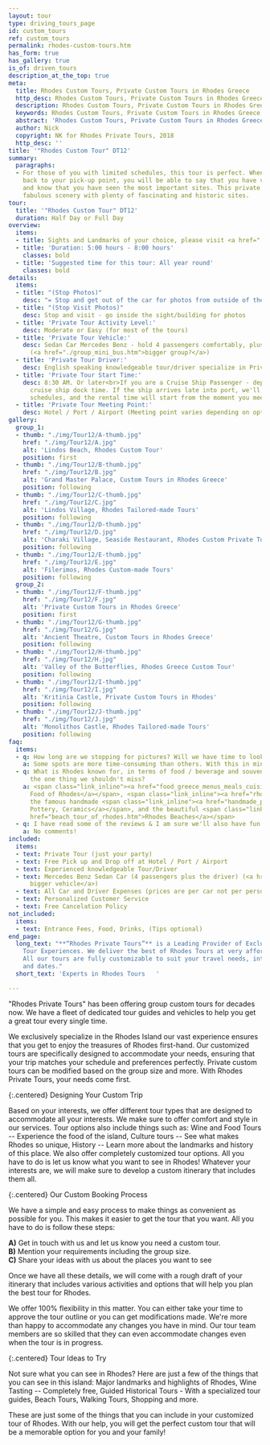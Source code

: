 ```yaml
---
layout: tour
type: driving_tours_page
id: custom_tours
ref: custom_tours
permalink: rhodes-custom-tours.htm
has_form: true
has_gallery: true
is_of: driven_tours
description_at_the_top: true
meta:
  title: Rhodes Custom Tours, Private Custom Tours in Rhodes Greece
  http_desc: Rhodes Custom Tours, Private Custom Tours in Rhodes Greece, Rhodes Custom-made Tours, Tailored-made Tours in Rhodes
  description: Rhodes Custom Tours, Private Custom Tours in Rhodes Greece, Rhodes Custom-made Tours, Tailored-made Tours in Rhodes
  keywords: Rhodes Custom Tours, Private Custom Tours in Rhodes Greece, Rhodes Custom-made Tours, Tailored-made Tours in Rhodes
  abstract: 'Rhodes Custom Tours, Private Custom Tours in Rhodes Greece'
  author: Nick
  copyright: NK for Rhodes Private Tours, 2018
  http_desc: ''
title: '"Rhodes Custom Tour" DT12'
summary:
  paragraphs:
  - For those of you with limited schedules, this tour is perfect. When you are brought
    back to your pick-up point, you will be able to say that you have visited Rhodes
    and know that you have seen the most important sites. This private tour combines
    fabulous scenery with plenty of fascinating and historic sites.
tour:
  title: '"Rhodes Custom Tour" DT12'
  duration: Half Day or Full Day
overview:
  items:
  - title: Sights and Landmarks of your choice, please visit <a href="./destinations_rhodes_greece.htm">DESTINATIONS IN RHODES GREECE</a>
  - title: 'Duration: 5:00 hours - 8:00 hours'
    classes: bold
  - title: 'Suggested time for this tour: All year round'
    classes: bold
details:
  items:
  - title: "(Stop Photos)"
    desc: "= Stop and get out of the car for photos from outside of the Sight/building"
  - title: "(Stop Visit Photos)"
    desc: Stop and visit - go inside the sight/building for photos
  - title: 'Private Tour Activity Level:'
    desc: Moderate or Easy (for most of the tours)
  - title: 'Private Tour Vehicle:'
    desc: Sedan Car Mercedes Benz - hold 4 passengers comfortably, plus the driver
      (<a href="./group_mini_bus.htm">bigger group?</a>)
  - title: 'Private Tour Driver:'
    desc: English speaking knowledgeable tour/driver specialize in Private Tours
  - title: 'Private Tour Start Time:'
    desc: 8:30 AM. Or later<br>If you are a Cruise Ship Passenger - depend on your
      cruise ship dock time. If the ship arrives late into port, we'll adjust our
      schedules, and the rental time will start from the moment you meet your tour/driver
  - title: 'Private Tour Meeting Point:'
    desc: Hotel / Port / Airport (Meeting point varies depending on option booked)
gallery:
  group_1:
  - thumb: "./img/Tour12/A-thumb.jpg"
    href: "./img/Tour12/A.jpg"
    alt: 'Lindos Beach, Rhodes Custom Tour'
    position: first
  - thumb: "./img/Tour12/B-thumb.jpg"
    href: "./img/Tour12/B.jpg"
    alt: 'Grand Master Palace, Custom Tours in Rhodes Greece'
    position: following
  - thumb: "./img/Tour12/C-thumb.jpg"
    href: "./img/Tour12/C.jpg"
    alt: 'Lindos Village, Rhodes Tailored-made Tours'
    position: following
  - thumb: "./img/Tour12/D-thumb.jpg"
    href: "./img/Tour12/D.jpg"
    alt: 'Charaki Village, Seaside Restaurant, Rhodes Custom Private Tours'
    position: following
  - thumb: "./img/Tour12/E-thumb.jpg"
    href: "./img/Tour12/E.jpg"
    alt: 'Filerimos, Rhodes Custom-made Tours'
    position: following
  group_2:
  - thumb: "./img/Tour12/F-thumb.jpg"
    href: "./img/Tour12/F.jpg"
    alt: 'Private Custom Tours in Rhodes Greece'
    position: first
  - thumb: "./img/Tour12/G-thumb.jpg"
    href: "./img/Tour12/G.jpg"
    alt: 'Ancient Theatre, Custom Tours in Rhodes Greece'
    position: following
  - thumb: "./img/Tour12/H-thumb.jpg"
    href: "./img/Tour12/H.jpg"
    alt: 'Valley of the Butterflies, Rhodes Greece Custom Tour'
    position: following
  - thumb: "./img/Tour12/I-thumb.jpg"
    href: "./img/Tour12/I.jpg"
    alt: 'Kritinia Castle, Private Custom Tours in Rhodes'
    position: following
  - thumb: "./img/Tour12/J-thumb.jpg"
    href: "./img/Tour12/J.jpg"
    alt: 'Monolithos Castle, Rhodes Tailored-made Tours'
    position: following
faq:
  items:
  - q: How long are we stopping for pictures? Will we have time to look around?
    a: Some spots are more time-consuming than others. With this in mind, there is no set time for each highlight. You will have plenty of time to look around and take photos of the landmarks and we watch how the tour progresses and adjust the tour accordingly.   
  - q: What is Rhodes known for, in terms of food / beverage and souvenirs? What's
      the one thing we shouldn't miss?
    a: <span class="link_inline"><a href="food_greece_menus_meals_cuisine.htm">Traditional
      Food of Rhodes</a></span>, <span class="link_inline"><a href="rhodes_wine_tours_wineries_greece.htm">Wines</a></span>,
      the famous handmade <span class="link_inline"><a href="handmade_pottery_greece.htm">Rhodes
      Pottery, Ceramics</a></span>, and the beautiful <span class="link_inline"><a
      href="beach_tour_of_rhodes.htm">Rhodes Beaches</a></span>
  - q: I have read some of the reviews & I am sure we'll also have fun.
    a: No comments!
included:
  items:
  - text: Private Tour (just your party)
  - text: Free Pick up and Drop off at Hotel / Port / Airport
  - text: Experienced knowledgeable Tour/Driver
  - text: Mercedes Benz Sedan Car (4 passengers plus the driver) (<a href="./group_mini_bus.htm">or
      bigger vehicle</a>)
  - text: All Car and Driver Expenses (prices are per car not per person)
  - text: Personalized Customer Service
  - text: Free Cancelation Policy
not_included:
  items:
  - text: Entrance Fees, Food, Drinks, (Tips optional)
end_page:
  long_text: "**“Rhodes Private Tours”** is a Leading Provider of Exclusive and Personalized
    Tour Experiences. We deliver the best of Rhodes Tours at very affordable rates.
    All our tours are fully customizable to suit your travel needs, interests, schedules,
    and dates."
  short_text: 'Experts in Rhodes Tours   '

---
```

"Rhodes Private Tours" has been offering group custom tours for decades now. We have a fleet of dedicated tour guides and vehicles to help you get a great tour every single time.

We exclusively specialize in the Rhodes Island our vast experience ensures that you get to enjoy the treasures of Rhodes first-hand. Our customized tours are specifically designed to accommodate your needs, ensuring that your trip matches your schedule and preferences perfectly. Private custom tours can be modified based on the group size and more. With Rhodes Private Tours, your needs come first.

{:.centered}
Designing Your Custom Trip

Based on your interests, we offer different tour types that are designed to accommodate all your interests. We make sure to offer comfort and style in our services. Tour options also include things such as: Wine and Food Tours -- Experience the food of the island, Culture tours -- See what makes Rhodes so unique, History -- Learn more about the landmarks and history of this place. We also offer completely customized tour options. All you have to do is let us know what you want to see in Rhodes!  Whatever your interests are, we will make sure to develop a custom itinerary that includes them all.

{:.centered}
Our Custom Booking Process

We have a simple and easy process to make things as convenient as possible for you. This makes it easier to get the tour that you want. All you have to do is follow these steps:

<div class="centered">
<div class="centered-content">
<strong>A)</strong> Get in touch with us and let us know you need a custom tour.<br>
<strong>B)</strong> Mention your requirements including the group size.<br>
<strong>C)</strong> Share your ideas with us about the places you want to see
</div>
</div>

Once we have all these details, we will come with a rough draft of your itinerary that includes various activities and options that will help you plan the best tour for Rhodes.

We offer 100% flexibility in this matter. You can either take your time to approve the tour outline or you can get modifications made. We're more than happy to accommodate any changes you have in mind. Our tour team members are so skilled that they can even accommodate changes even when the tour is in progress.

{:.centered}
Tour Ideas to Try

Not sure what you can see in Rhodes? Here are just a few of the things that you can see in this island: Major landmarks and highlights of Rhodes, Wine Tasting -- Completely free,   Guided Historical Tours - With a specialized tour guides, Beach Tours, Walking Tours, Shopping and more.

These are just some of the things that you can include in your customized tour of Rhodes. With our help, you will get the perfect custom tour that will be a memorable option for you and your family!